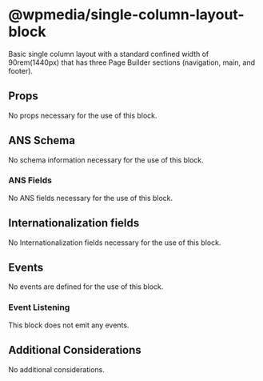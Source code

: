 # @wpmedia/single-column-layout-block

Basic single column layout with a standard confined width of 90rem(1440px) that has three Page Builder sections (navigation, main, and footer).

## Props

No props necessary for the use of this block.

## ANS Schema

No schema information necessary for the use of this block.

### ANS Fields

No ANS fields necessary for the use of this block.

## Internationalization fields

No Internationalization fields necessary for the use of this block.

## Events

No events are defined for the use of this block.

### Event Listening

This block does not emit any events.

## Additional Considerations

No additional considerations.
